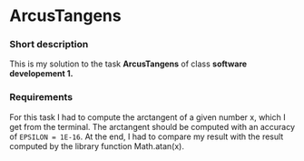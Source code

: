 # ArcusTangens

### Short description
This is my solution to the task **ArcusTangens** of class **software developement 1.** 

### Requirements
For this task I had to compute the arctangent of a given number x, which I get from the terminal. The arctangent should be computed with an accuracy of `EPSILON = 1E-16`. At the end, I had to compare my result with the result computed by the library function Math.atan(x).
